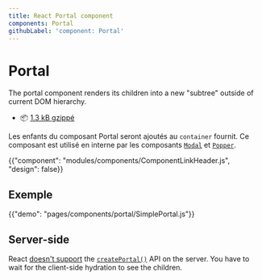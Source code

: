 ```yaml
---
title: React Portal component
components: Portal
githubLabel: 'component: Portal'
---
```


# Portal

<p class="description">The portal component renders its children into a new "subtree" outside of current DOM hierarchy.</p>

- 📦 [1.3 kB gzippé](/size-snapshot)

Les enfants du composant Portal seront ajoutés au `container` fournit. Ce composant est utilisé en interne par les composants [`Modal`](/components/modal/) et [`Popper`](/components/popper/).

{{"component": "modules/components/ComponentLinkHeader.js", "design": false}}

## Exemple

{{"demo": "pages/components/portal/SimplePortal.js"}}

## Server-side

React [doesn't support](https://github.com/facebook/react/issues/13097) the [`createPortal()`](https://reactjs.org/docs/portals.html) API on the server. You have to wait for the client-side hydration to see the children.
